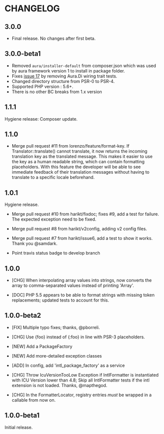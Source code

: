 # CHANGELOG

## 3.0.0

- Final release. No changes after first beta.

## 3.0.0-beta1

- Removed `aura/installer-default` from composer.json which was used by aura framework version 1 to install in package folder.
- Fixes [issue 17](https://github.com/auraphp/Aura.Intl/issues/17) by removing Aura.Di wiring trait tests.
- Changed directory structure from PSR-0 to PSR-4.
- Supported PHP version : 5.6+.
- There is no other BC breaks from 1.x version


## 1.1.1

Hygiene release: Composer update.

## 1.1.0

- Merge pull request #11 from lorenzo/feature/format-key. If Translator::translate() cannot translate, it now returns the incoming translation key as the translated message. This makes it easier to use the key as a human readable string, which can contain formatting placeholders. With this feature the developer will be able to see immediate feedback of their translation messages without having to translate to a specific locale beforehand.

## 1.0.1

Hygiene release.

- Merge pull request #10 from harikt/fixdoc; fixes #9, add a test for failure. The expected exception need to be fixed.

- Merge pull request #8 from harikt/v2config, adding v2 config files.

- Merge pull request #7 from harikt/issue6, add a test to show it works. Thank you @samdark.

- Point travis status badge to develop branch

## 1.0.0

- [CHG] When interpolating array values into strings, now converts the array
  to comma-separated values instead of printing 'Array'.

- [DOC] PHP 5.5 appears to be able to format strings with missing token
  replacements; updated tests to account for this.

## 1.0.0-beta2

- [FIX] Multiple typo fixes; thanks, @pborreli.

- [CHG] Use {foo} instead of {:foo} in line with PSR-3 placeholders.

- [NEW] Add a PackageFactory

- [NEW] Add more-detailed exception classes

- [ADD] In config, add 'intl_package_factory' as a service

- [CHG] Throw IcuVersionTooLow Exception if IntlFormatter is instantiated with
  ICU Version lower than 4.8; Skip all IntlFormatter tests if the intl
  extension is not loaded. Thanks, @mapthegod.

- [CHG] In the FormatterLocator, registry entries *must* be wrapped in a
  callable from now on.


## 1.0.0-beta1

Initial release.
